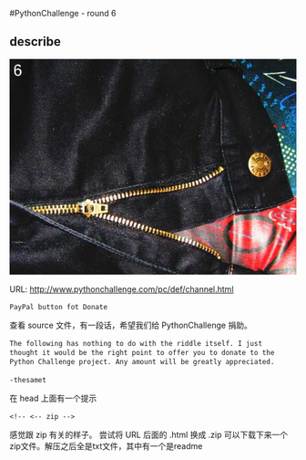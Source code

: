 #PythonChallenge - round 6

## describe
![alt text][stage_one_img]

[stage_one_img]: ../images/round6

URL: http://www.pythonchallenge.com/pc/def/channel.html

```
PayPal button fot Donate
```
查看 source 文件，有一段话，希望我们给 PythonChallenge 捐助。

```
The following has nothing to do with the riddle itself. I just
thought it would be the right point to offer you to donate to the
Python Challenge project. Any amount will be greatly appreciated.

-thesamet

```
在 head 上面有一个提示

```
<!-- <-- zip -->
```
 感觉跟 zip 有关的样子。
 尝试将 URL 后面的 .html 换成 .zip
 可以下载下来一个zip文件。解压之后全是txt文件，其中有一个是readme
